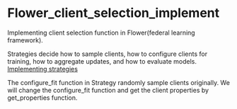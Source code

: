 # Flower_client_selection_implement
Implementing client selection function in Flower(federal learning framework).

Strategies decide how to sample clients, how to configure clients for training, how to aggregate updates, and how to evaluate models.
[Implementing strategies](https://flower.dev/docs/implementing-strategies.html)

The configure_fit function in Strategy randomly sample clients originally. We will change the configure_fit function and get the client properties by get_properties function.
